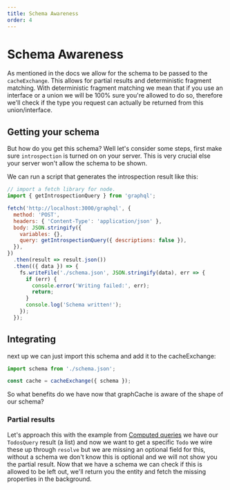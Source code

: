 ```yaml
---
title: Schema Awareness
order: 4
---
```


# Schema Awareness

As mentioned in the docs we allow for the schema to be passed
to the `cacheExchange`. This allows for partial results and deterministic
fragment matching.
With deterministic fragment matching we mean that if you use an interface
or a union we will be 100% sure you're allowed to do so, therefore we'll check if the
type you request can actually be returned from this union/interface.

## Getting your schema

But how do you get this schema? Well let's consider some steps, first
make sure `introspection` is turned on on your server. This is very crucial
else your server won't allow the schema to be shown.

We can run a script that generates the introspection result like this:

```js
// import a fetch library for node.
import { getIntrospectionQuery } from 'graphql';

fetch('http://localhost:3000/graphql', {
  method: 'POST',
  headers: { 'Content-Type': 'application/json' },
  body: JSON.stringify({
    variables: {},
    query: getIntrospectionQuery({ descriptions: false }),
  }),
})
  .then(result => result.json())
  .then(({ data }) => {
    fs.writeFile('./schema.json', JSON.stringify(data), err => {
      if (err) {
        console.error('Writing failed:', err);
        return;
      }
      console.log('Schema written!');
    });
  });
```

## Integrating

next up we can just import this schema and add it to the cacheExchange:

```js
import schema from './schema.json';

const cache = cacheExchange({ schema });
```

So what benefits do we have now that graphCache is aware of the shape of our schema?

### Partial results

Let's approach this with the example from [Computed queries](./computed-queries.md#resolve) we have
our `TodosQuery` result (a list) and now we want to get a specific `Todo` we wire these up through
`resolve` but we are missing an optional field for this, without a schema we don't know this is optional
and we will not show you the partial result. Now that we have a schema we can check if this is allowed to
be left out, we'll return you the entity and fetch the missing properties in the background.
